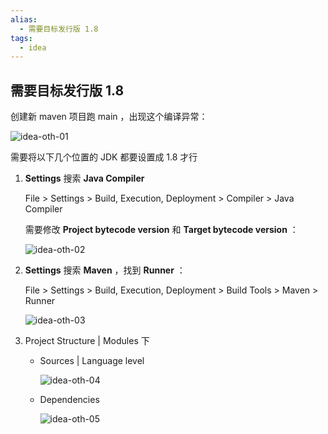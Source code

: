 ```yaml
---
alias: 
  - 需要目标发行版 1.8
tags: 
  - idea
---
```


## 需要目标发行版 1.8

创建新 maven 项目跑 main ，出现这个编译异常：

![idea-oth-01](https://woniumd.oss-cn-hangzhou.aliyuncs.com/java/hemiao/20220627133045.png)

需要将以下几个位置的 JDK 都要设置成 1.8 才行

1. **Settings** 搜索 **Java Compiler**

   File > Settings > Build, Execution, Deployment > Compiler > Java Compiler

   需要修改 **Project bytecode version** 和 **Target bytecode version** ：

   ![idea-oth-02](https://woniumd.oss-cn-hangzhou.aliyuncs.com/java/hemiao/20220627133049.png)

2. **Settings** 搜索 **Maven** ，找到 **Runner** ：

   File > Settings > Build, Execution, Deployment > Build Tools > Maven > Runner

   ![idea-oth-03](https://woniumd.oss-cn-hangzhou.aliyuncs.com/java/hemiao/20220627133051.png)

3. Project Structure | Modules 下     

   - Sources | Language level

     ![idea-oth-04](https://woniumd.oss-cn-hangzhou.aliyuncs.com/java/hemiao/20220627133054.png)

   - Dependencies

     ![idea-oth-05](https://woniumd.oss-cn-hangzhou.aliyuncs.com/java/hemiao/20220627133056.png)

